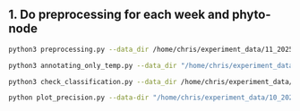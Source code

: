 ## 1. Do preprocessing for each week and phyto-node
```bash
python3 preprocessing.py --data_dir /home/chris/experiment_data/11_2025_02_27-2025_03_04 --from_date 2025-02-27 --until_date 2025-03-04
```

```bash
python3 annotating_only_temp.py --data_dir "/home/chris/experiment_data/11_2025_02_27-2025_03_04/preprocessed"
```

```bash
python3 check_classification.py --data_dir /home/chris/experiment_data/13_2025_03_11-2025_03_14 --prefix C1 --from_date "2025-03-11 10:00" --until_date "2025-03-15 16:00" --threshold 0.7 --plant_id 3
```

```bash
python plot_precision.py --data-dir "/home/chris/experiment_data/10_2025_02_20-2025_02_27" --file "threshold_engineering_C1.csv"
```